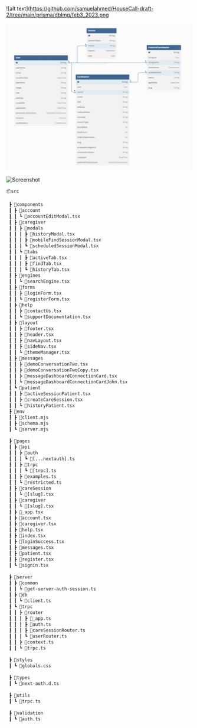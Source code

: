 

![alt text](https://github.com/samuelahmed/HouseCall-draft-2/tree/main/prisma/dbImg/feb3_2023.png

![Alt text](https://github.com/samuelahmed/HouseCall-draft-2/blob/074d033f8a8d7d6a4972f4856ab2a6086b094b7e/prisma/dbImg/feb3_2023.png?raw=true "Optional Title")



![Screenshot](https://github.com/samuelahmed/HouseCall-draft-2/tree/main/prisma/dbImg/feb3_2023.png)

```
📦src

 ┣ 📂components
 ┃ ┣ 📂account
 ┃ ┃ ┗ 📜accountEditModal.tsx
 ┃ ┣ 📂caregiver
 ┃ ┃ ┣ 📂modals
 ┃ ┃ ┃ ┣ 📜historyModal.tsx
 ┃ ┃ ┃ ┣ 📜mobileFindSessionModal.tsx
 ┃ ┃ ┃ ┗ 📜scheduledSessionModal.tsx
 ┃ ┃ ┗ 📂tabs
 ┃ ┃ ┃ ┣ 📜activeTab.tsx
 ┃ ┃ ┃ ┣ 📜findTab.tsx
 ┃ ┃ ┃ ┗ 📜historyTab.tsx
 ┃ ┣ 📂engines
 ┃ ┃ ┗ 📜searchEngine.tsx
 ┃ ┣ 📂forms
 ┃ ┃ ┣ 📜loginForm.tsx
 ┃ ┃ ┗ 📜registerForm.tsx
 ┃ ┣ 📂help
 ┃ ┃ ┣ 📜contactUs.tsx
 ┃ ┃ ┗ 📜supportDocumentation.tsx
 ┃ ┣ 📂layout
 ┃ ┃ ┣ 📜footer.tsx
 ┃ ┃ ┣ 📜header.tsx
 ┃ ┃ ┣ 📜navLayout.tsx
 ┃ ┃ ┣ 📜sideNav.tsx
 ┃ ┃ ┗ 📜themeManager.tsx
 ┃ ┣ 📂messages
 ┃ ┃ ┣ 📜demoConversationTwo.tsx
 ┃ ┃ ┣ 📜demoConversationTwoCopy.tsx
 ┃ ┃ ┣ 📜messageDashboardConnectionCard.tsx
 ┃ ┃ ┗ 📜messageDashboardConnectionCardJohn.tsx
 ┃ ┗ 📂patient
 ┃ ┃ ┣ 📜activeSessionPatient.tsx
 ┃ ┃ ┣ 📜createCareSession.tsx
 ┃ ┃ ┗ 📜historyPatient.tsx
 ┣ 📂env
 ┃ ┣ 📜client.mjs
 ┃ ┣ 📜schema.mjs
 ┃ ┗ 📜server.mjs

 ┣ 📂pages
 ┃ ┣ 📂api
 ┃ ┃ ┣ 📂auth
 ┃ ┃ ┃ ┗ 📜[...nextauth].ts
 ┃ ┃ ┣ 📂trpc
 ┃ ┃ ┃ ┗ 📜[trpc].ts
 ┃ ┃ ┣ 📜examples.ts
 ┃ ┃ ┗ 📜restricted.ts
 ┃ ┣ 📂careSession
 ┃ ┃ ┗ 📜[slug].tsx
 ┃ ┣ 📂caregiver
 ┃ ┃ ┗ 📜[slug].tsx
 ┃ ┣ 📜_app.tsx
 ┃ ┣ 📜account.tsx
 ┃ ┣ 📜caregiver.tsx
 ┃ ┣ 📜help.tsx
 ┃ ┣ 📜index.tsx
 ┃ ┣ 📜loginSuccess.tsx
 ┃ ┣ 📜messages.tsx
 ┃ ┣ 📜patient.tsx
 ┃ ┣ 📜register.tsx
 ┃ ┗ 📜signin.tsx

 ┣ 📂server
 ┃ ┣ 📂common
 ┃ ┃ ┗ 📜get-server-auth-session.ts
 ┃ ┣ 📂db
 ┃ ┃ ┗ 📜client.ts
 ┃ ┗ 📂trpc
 ┃ ┃ ┣ 📂router
 ┃ ┃ ┃ ┣ 📜_app.ts
 ┃ ┃ ┃ ┣ 📜auth.ts
 ┃ ┃ ┃ ┣ 📜careSessionRouter.ts
 ┃ ┃ ┃ ┗ 📜userRouter.ts
 ┃ ┃ ┣ 📜context.ts
 ┃ ┃ ┗ 📜trpc.ts

 ┣ 📂styles
 ┃ ┗ 📜globals.css

 ┣ 📂types
 ┃ ┗ 📜next-auth.d.ts

 ┣ 📂utils
 ┃ ┗ 📜trpc.ts
 
 ┣ 📂validation
 ┃ ┗ 📜auth.ts

 ```
